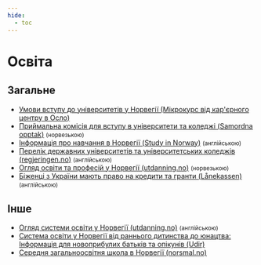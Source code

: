 ```yaml
---
hide:
  - toc
---
```


# Освіта

## Загальне

- [Умови вступу до університетів y Норвегії (Мікрокурс від кар'єрного центру в Осло)](https://vimeo.com/810049944/2c31ac7c9b)
- [Приймальна комісія для вступу в університети та коледжі (Samordna opptak)](https://www.samordnaopptak.no/info/utenlandsk_utdanning/ukraina/) <small>(норвезькою)</small> 
- [Інформація про навчання в Норвегії (Study in Norway)](https://studyinnorway.no/) <small>(англійською)</small>
- [Перелік державних університетів та університетських коледжів (regjeringen.no)](https://www.regjeringen.no/en/dep/kd/organisation/kunnskapsdepartementets-etater-og-virksomheter/Subordinate-agencies-2/state-run-universities-and-university-co/id434505/) <small>(англійською)</small>
- [Огляд освіти та професій у Норвегії (utdanning.no)](https://utdanning.no/) <small>(норвезькою)</small> 
- [Біженці з України мають право на кредити та гранти (Lånekassen)](https://lanekassen.no/en-US/presse-og-samfunnskontakt/nyheter/refugees-from-ukraine-eligible-for-loans-and-grants/) <small>(англійською)</small>

## Інше

- [Огляд системи освіти у Норвегії (utdanning.no)](https://utdanning.no/utdanningssystemet/en#/) <small>(англійською)</small>
- [Система освіти у Норвегії від раннього дитинства до юнацтва: Інформація для новоприбулих батьків та опікунів (Udir)](https://www.udir.no/contentassets/b54ac3a95899409e8629a9f3606d4408/ukrainsk---informasjon-om-barnehage-og-opplaring-i-norge.pdf)
- [Середня загальноосвітня школа в Норвегії (norsmal.no)](https://morsmal.no/uk/informasjonshefte-om-norsk-grunnskole/)

